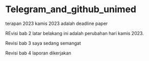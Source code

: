 # Telegram_and_github_unimed
terapan 2023
kamis 2023 adalah deadline paper


REvisi bab 2
latar belakang ini adalah perubahan hari kamis 2023.

Revisi bab 3
saya sedang semangat


Revisi bab 4
laporan dikerjakan
